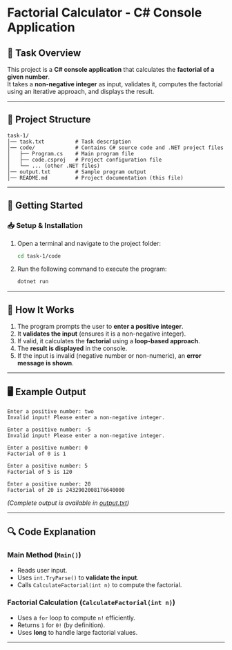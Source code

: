 
# Factorial Calculator - C# Console Application

## 📌 Task Overview
This project is a **C# console application** that calculates the **factorial of a given number**.  
It takes a **non-negative integer** as input, validates it, computes the factorial using an iterative approach, and displays the result.

---

## 📁 Project Structure
```
task-1/
│── task.txt          # Task description
│── code/             # Contains C# source code and .NET project files
│   ├── Program.cs    # Main program file
│   ├── code.csproj   # Project configuration file
│   └── ... (other .NET files)
│── output.txt        # Sample program output
│── README.md         # Project documentation (this file)
```

---

## 🚀 Getting Started

### **📥 Setup & Installation**
1. Open a terminal and navigate to the project folder:
   ```sh
   cd task-1/code
   ```
2. Run the following command to execute the program:
   ```sh
   dotnet run
   ```

---

## 📜 How It Works
1. The program prompts the user to **enter a positive integer**.
2. It **validates the input** (ensures it is a non-negative integer).
3. If valid, it calculates the **factorial** using a **loop-based approach**.
4. The **result is displayed** in the console.
5. If the input is invalid (negative number or non-numeric), an **error message is shown**.

---

## 🖥️ Example Output
```
Enter a positive number: two
Invalid input! Please enter a non-negative integer.

Enter a positive number: -5
Invalid input! Please enter a non-negative integer.

Enter a positive number: 0
Factorial of 0 is 1

Enter a positive number: 5
Factorial of 5 is 120

Enter a positive number: 20
Factorial of 20 is 2432902008176640000
```
_(Complete output is available in [output.txt](output.txt))_

---

## 🔍 Code Explanation

### **Main Method (`Main()`)**
- Reads user input.
- Uses `int.TryParse()` to **validate the input**.
- Calls `CalculateFactorial(int n)` to compute the factorial.

### **Factorial Calculation (`CalculateFactorial(int n)`)**
- Uses a `for` loop to compute `n!` efficiently.
- Returns `1` for `0!` (by definition).
- Uses **long** to handle large factorial values.

---